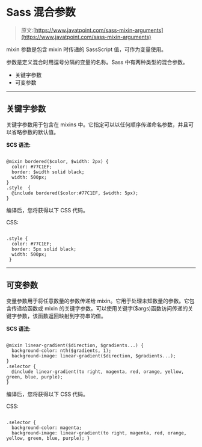 # Sass 混合参数

> 原文:[https://www.javatpoint.com/sass-mixin-arguments](https://www.javatpoint.com/sass-mixin-arguments)

mixin 参数是包含 mixin 时传递的 SassScript 值，可作为变量使用。

参数是定义混合时用逗号分隔的变量的名称。Sass 中有两种类型的混合参数。

*   关键字参数
*   可变参数

* * *

## 关键字参数

关键字参数用于包含在 mixins 中。它指定可以以任何顺序传递命名参数，并且可以省略参数的默认值。

**SCS 语法:**

```

@mixin bordered($color, $width: 2px) {
  color: #77C1EF;
  border: $width solid black;
  width: 500px;
}
.style  {
  @include bordered($color:#77C1EF, $width: 5px);
} 

```

编译后，您将获得以下 CSS 代码。

CSS:

```

.style {
  color: #77C1EF;
  border: 5px solid black;
  width: 500px;
 }

```

* * *

## 可变参数

变量参数用于将任意数量的参数传递给 mixin。它用于处理未知数量的参数。它包含传递给函数或 mixin 的关键字参数。可以使用关键字($args)函数访问传递的关键字参数，该函数返回映射到字符串的值。

**SCS 语法:**

```

@mixin linear-gradient($direction, $gradients...) {
  background-color: nth($gradients, 1);
  background-image: linear-gradient($direction, $gradients...);
}
.selector {
  @include linear-gradient(to right, magenta, red, orange, yellow, green, blue, purple);
}

```

编译后，您将获得以下 CSS 代码。

CSS:

```

.selector {
  background-color: magenta;
  background-image: linear-gradient(to right, magenta, red, orange, yellow, green, blue, purple); }

```